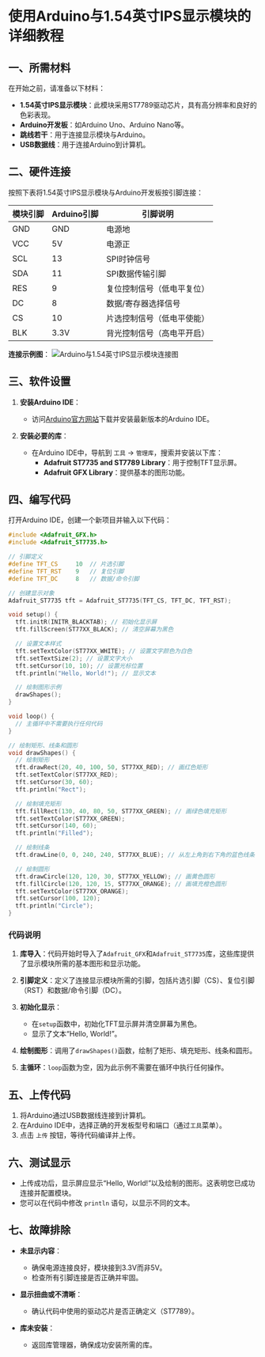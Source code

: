 
# 使用Arduino与1.54英寸IPS显示模块的详细教程

## 一、所需材料

在开始之前，请准备以下材料：

- **1.54英寸IPS显示模块**：此模块采用ST7789驱动芯片，具有高分辨率和良好的色彩表现。
- **Arduino开发板**：如Arduino Uno、Arduino Nano等。
- **跳线若干**：用于连接显示模块与Arduino。
- **USB数据线**：用于连接Arduino到计算机。

## 二、硬件连接

按照下表将1.54英寸IPS显示模块与Arduino开发板按引脚连接：

| **模块引脚** | **Arduino引脚**         | **引脚说明**                   |
|--------------|--------------------------|--------------------------------|
| GND          | GND                      | 电源地                      |
| VCC          | 5V                       | 电源正                      |
| SCL          | 13                       | SPI时钟信号                 |
| SDA          | 11                       | SPI数据传输引脚             |
| RES          | 9                        | 复位控制信号（低电平复位）   |
| DC           | 8                        | 数据/寄存器选择信号          |
| CS           | 10                       | 片选控制信号（低电平使能）    |
| BLK          | 3.3V                     | 背光控制信号（高电平开启）    |

**连接示例图**：
![Arduino与1.54英寸IPS显示模块连接图](./FILES/2.arduino.md/img-20250428115151.png)


## 三、软件设置

1. **安装Arduino IDE**：
   - 访问[Arduino官方网站](https://www.arduino.cc/)下载并安装最新版本的Arduino IDE。

2. **安装必要的库**：
   - 在Arduino IDE中，导航到 `工具` → `管理库`，搜索并安装以下库：
     - **Adafruit ST7735 and ST7789 Library**：用于控制TFT显示屏。
     - **Adafruit GFX Library**：提供基本的图形功能。

## 四、编写代码

打开Arduino IDE，创建一个新项目并输入以下代码：

```cpp
#include <Adafruit_GFX.h>
#include <Adafruit_ST7735.h>

// 引脚定义
#define TFT_CS     10  // 片选引脚
#define TFT_RST    9   // 复位引脚
#define TFT_DC     8   // 数据/命令引脚

// 创建显示对象
Adafruit_ST7735 tft = Adafruit_ST7735(TFT_CS, TFT_DC, TFT_RST);

void setup() {
  tft.initR(INITR_BLACKTAB); // 初始化显示屏
  tft.fillScreen(ST77XX_BLACK); // 清空屏幕为黑色

  // 设置文本样式
  tft.setTextColor(ST77XX_WHITE); // 设置文字颜色为白色
  tft.setTextSize(2); // 设置文字大小
  tft.setCursor(10, 10); // 设置光标位置
  tft.println("Hello, World!"); // 显示文本

  // 绘制图形示例
  drawShapes();
}

void loop() {
  // 主循环中不需要执行任何代码
}

// 绘制矩形、线条和圆形
void drawShapes() {
  // 绘制矩形
  tft.drawRect(20, 40, 100, 50, ST77XX_RED); // 画红色矩形
  tft.setTextColor(ST77XX_RED);
  tft.setCursor(30, 60);
  tft.println("Rect");

  // 绘制填充矩形
  tft.fillRect(130, 40, 80, 50, ST77XX_GREEN); // 画绿色填充矩形
  tft.setTextColor(ST77XX_GREEN);
  tft.setCursor(140, 60);
  tft.println("Filled");

  // 绘制线条
  tft.drawLine(0, 0, 240, 240, ST77XX_BLUE); // 从左上角到右下角的蓝色线条

  // 绘制圆形
  tft.drawCircle(120, 120, 30, ST77XX_YELLOW); // 画黄色圆形
  tft.fillCircle(120, 120, 15, ST77XX_ORANGE); // 画填充橙色圆形
  tft.setTextColor(ST77XX_ORANGE);
  tft.setCursor(100, 120);
  tft.println("Circle");
}
```

### 代码说明

1. **库导入**：代码开始时导入了`Adafruit_GFX`和`Adafruit_ST7735`库，这些库提供了显示模块所需的基本图形和显示功能。

2. **引脚定义**：定义了连接显示模块所需的引脚，包括片选引脚（CS）、复位引脚（RST）和数据/命令引脚（DC）。

3. **初始化显示**：
   - 在`setup`函数中，初始化TFT显示屏并清空屏幕为黑色。
   - 显示了文本“Hello, World!”。

4. **绘制图形**：调用了`drawShapes()`函数，绘制了矩形、填充矩形、线条和圆形。

5. **主循环**：`loop`函数为空，因为此示例不需要在循环中执行任何操作。

## 五、上传代码

1. 将Arduino通过USB数据线连接到计算机。
2. 在Arduino IDE中，选择正确的开发板型号和端口（通过`工具`菜单）。
3. 点击 `上传` 按钮，等待代码编译并上传。

## 六、测试显示

- 上传成功后，显示屏应显示“Hello, World!”以及绘制的图形。这表明您已成功连接并配置模块。
- 您可以在代码中修改 `println` 语句，以显示不同的文本。

## 七、故障排除

- **未显示内容**：
  - 确保电源连接良好，模块接到3.3V而非5V。
  - 检查所有引脚连接是否正确并牢固。
  
- **显示扭曲或不清晰**：
  - 确认代码中使用的驱动芯片是否正确定义（ST7789）。
  
- **库未安装**：
  - 返回库管理器，确保成功安装所需的库。

